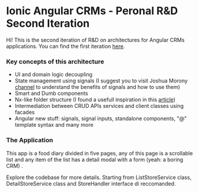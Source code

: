 # Ionic Angular CRMs - Peronal R&D Second Iteration

Hi! This is the second iteration of R&D on architectures for Angular CRMs applications.
You can find the first iteration [here](https://github.com/riccardoFasan/angular-crm-concept).

### Key concepts of this architecture

- UI and domain logic decoupling
- State management using signals (I suggest you to visit Joshua Morony [channel](https://www.youtube.com/@JoshuaMorony/) to understand the benefits of signals and how to use them)
- Smart and Dumb components
- Nx-like folder structure (I found a usefull inspiration in this [article](https://dev.to/mfp22/why-your-folder-structure-sucks-2jb4))
- Intermediation between CRUD APIs services and client classes using facades
- Angular new stuff: signals, signal inputs, standalone components, "@" template syntax and many more

### The Application

This app is a food diary divided in five pages, any of this page is a scrollable list and any item of the list has a detail modal with a form (yeah: a boring CRM) .

Explore the codebase for more details. Starting from ListStoreService class, DetailStoreService class and StoreHandler interface di reccomanded.
